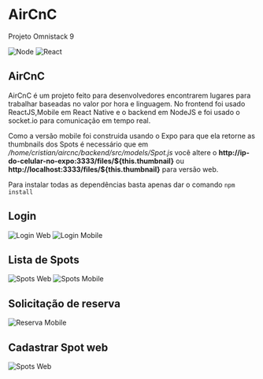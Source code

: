 
# AirCnC
Projeto Omnistack 9

![Node](https://img.shields.io/badge/node-10.15.2-green) 
![React](https://img.shields.io/badge/react-16.10.1-blue)

## AirCnC

AirCnC é um projeto feito para desenvolvedores encontrarem lugares para trabalhar baseadas no valor por hora e linguagem.
No frontend foi usado ReactJS,Mobile em React Native e o backend em NodeJS e foi usado o socket.io para comunicação em tempo real.

Como a versão mobile foi construida usando o Expo para que ela retorne as thumbnails dos Spots é necessário que em */home/cristian/aircnc/backend/src/models/Spot.js* você altere o **http://ip-do-celular-no-expo:3333/files/&#36;{this.thumbnail}** ou **http://localhost:3333/files/&#36;{this.thumbnail}** para versão web.

Para instalar todas as dependências basta apenas dar o comando  `npm install`
## Login 

![Login Web](/images/login-web.png) 
![Login Mobile](/images/login-mobile-new.jpeg)

## Lista de Spots

![Spots Web](/images/list-web.png) 
![Spots Mobile](/images/List-mobile.jpeg) 

## Solicitação de reserva 

![Reserva Mobile](/images/reserva-mobile.jpeg)

## Cadastrar Spot web

![Spots Web](/images/cadastrar-spot-web.png) 


